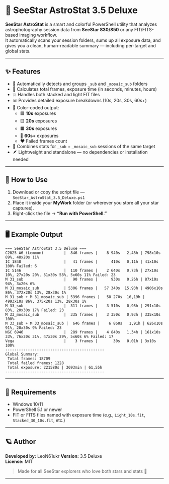 # 🌌 SeeStar AstroStat 3.5 Deluxe

**SeeStar AstroStat** is a smart and colorful PowerShell utility that analyzes astrophotography session data from **SeeStar S30/S50** or any FIT/FITS-based imaging workflow.  
It automatically scans your session folders, sums up all exposure data, and gives you a clean, human-readable summary — including per-target and global stats.

---

## ✨ Features

- 🔭 Automatically detects and groups `_sub` and `_mosaic_sub` folders  
- 🧮 Calculates total frames, exposure time (in seconds, minutes, hours)  
- 💥 Handles both stacked and light FIT files  
- 📊 Provides detailed exposure breakdowns (10s, 20s, 30s, 60s+)  
- 🎨 Color-coded output:
  - 🟩 **10s** exposures  
  - 🟨 **20s** exposures  
  - 🟧 **30s** exposures  
  - 🩵 **60s+** exposures  
  - ❤️ Failed frames count
- 🧩 Combines stats for `_sub` + `_mosaic_sub` sessions of the same target  
- 🪶 Lightweight and standalone — no dependencies or installation needed

---

## 🚀 How to Use

1. Download or copy the script file —  
   `SeeStar_AstroStat_3.5_Deluxe.ps1`
2. Place it inside your **MyWork** folder (or wherever you store all your star captures).
3. Right-click the file → **“Run with PowerShell.”**

---

## 🖥️ Example Output
```
=== SeeStar AstroStat 3.5 Deluxe ===
C2025 A6 (Lemmon)         |  846 frames |    8 940s   2,48h | 798x10s 89%, 48x20s 11% 
IC 1848                   |   41 frames |      410s   0,11h | 41x10s 100% Failed: 6
IC 5146                   |  110 frames |    2 640s   0,73h | 27x10s 10%, 27x20s 20%, 51x30s 58%, 5x60s 11% Failed: 23
M 31_sub                  |   90 frames |      930s   0,26h | 87x10s 94%, 3x20s 6%
M 31_mosaic_sub           | 5306 frames |   57 340s  15,93h | 4906x10s 86%, 372x20s 13%, 28x30s 1%
M 31_sub + M 31_mosaic_sub | 5396 frames |   58 270s  16,19h | 4993x10s 86%, 375x20s 13%, 28x30s 1% 
M 33_sub                  |  311 frames |    3 510s   0,98h | 291x10s 83%, 20x30s 17% Failed: 23
M 33_mosaic_sub           |  335 frames |    3 350s   0,93h | 335x10s 100%
M 33_sub + M 33_mosaic_sub |  646 frames |    6 860s   1,91h | 626x10s 91%, 20x30s 9% Failed: 23
NGC 6946                  |  289 frames |    4 840s   1,34h | 161x10s 33%, 76x20s 31%, 47x30s 29%, 5x60s 6% Failed: 17
Vega                      |    3 frames |       30s   0,01h | 3x10s 100%
--------------------------------------------
Global Summary:
 Total frames: 18709
 Total failed frames: 1228
 Total exposure: 221580s | 3693min | 61,55h
--------------------------------------------
```

---

## 🧰 Requirements

- Windows 10/11  
- PowerShell 5.1 or newer  
- FIT or FITS files named with exposure time (e.g., `Light_10s.fit`, `Stacked_30_10s.fit`, etc.)

---

## 🪐 Author

**Developed by:** LeoN61ukr
**Version:** 3.5 Deluxe  
**License:** MIT  

> Made for all SeeStar explorers who love both stars and stats 🌟

---
